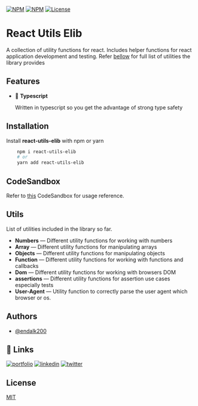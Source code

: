 [![NPM](https://img.shields.io/npm/v/react-libraries)](https://www.npmjs.com/package/react-hooks-elib)
[![NPM](https://img.shields.io/npm/dm/react-utils-elib)](https://www.npmjs.com/package/react-hooks-elib)
[![License](https://img.shields.io/github/license/endalk200/react-libraries)](/LICENSE)

# React Utils Elib

A collection of utility functions for react. Includes helper functions for react application
development and testing. Refer [bellow](#Utils) for full list of utilities the library provides

## Features

-   🔮 **Typescript**

    Written in typescript so you get the advantage of strong type safety

## Installation

Install **react-utils-elib** with npm or yarn

```bash
    npm i react-utils-elib
    # or
    yarn add react-utils-elib
```

## CodeSandbox

Refer to [this](https://codesandbox.io/s/react-utils-elib-xc6bn) CodeSandbox for usage reference.

## Utils

List of utilities included in the library so far.

-   **Numbers** &mdash; Different utility functions for working with numbers
-   **Array** &mdash; Different utility functions for manipulating arrays
-   **Objects** &mdash; Different utility functions for manipulating objects
-   **Function** &mdash; Different utility functions for working with functions and callbacks
-   **Dom** &mdash; Different utility functions for working with browsers DOM
-   **assertions** &mdash; Different utility functions for assertion use cases especially tests
-   **User-Agent** &mdash; Utility function to correctly parse the user agent which browser or os.

## Authors

-   [@endalk200](https://www.github.com/endalk200)

## 🔗 Links

[![portfolio](https://img.shields.io/badge/my_portfolio-000?style=for-the-badge&logo=ko-fi&logoColor=white)](https://endalk200.com/)
[![linkedin](https://img.shields.io/badge/linkedin-0A66C2?style=for-the-badge&logo=linkedin&logoColor=white)](https://www.linkedin.com/in/endalk200/)
[![twitter](https://img.shields.io/badge/twitter-1DA1F2?style=for-the-badge&logo=twitter&logoColor=white)](https://twitter.com/endalk200)

## License

[MIT](https://choosealicense.com/licenses/mit/)
